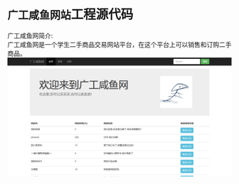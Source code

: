 `广工咸鱼网站`工程源代码
=======
广工咸鱼网简介:<br>
<tab>广工咸鱼网是一个学生二手商品交易网站平台，在这个平台上可以销售和订购二手商品。
![广工咸鱼网](https://github.com/JINLINBI/DBSYSTEM/blob/master/images/%E5%B9%BF%E5%B7%A5%E5%92%B8%E9%B1%BC%E7%BD%91%E7%AB%99%E4%B8%BB%E9%A1%B5%E5%9B%BE%E7%89%87.png)
